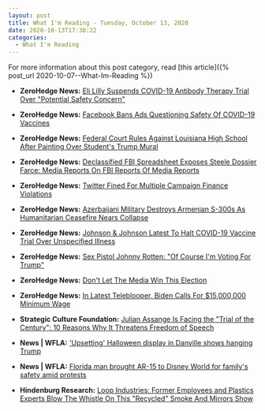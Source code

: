 ```yaml
---
layout: post
title: What I'm Reading - Tuesday, October 13, 2020
date: 2020-10-13T17:38:22
categories:
  - What I'm Reading
---
```


For more information about this post category, read [this article]({% post_url 2020-10-07--What-Im-Reading %})

* **ZeroHedge News:** [Eli Lilly Suspends COVID-19 Antibody Therapy Trial Over "Potential Safety Concern"](https://www.zerohedge.com/markets/eli-lilly-suspends-covid-19-antibody-therapy-trial-over-potential-safety-concern)

* **ZeroHedge News:** [Facebook Bans Ads Questioning Safety Of COVID-19 Vaccines](https://www.zerohedge.com/political/facebook-bans-ads-questioning-safety-covid-19-vaccines)

* **ZeroHedge News:** [Federal Court Rules Against Louisiana High School After Painting Over Student's Trump Mural](https://www.zerohedge.com/political/federal-court-rules-against-louisiana-high-school-after-painting-over-students-trump)

* **ZeroHedge News:** [Declassified FBI Spreadsheet Exposes Steele Dossier Farce: Media Reports On FBI Reports Of Media Reports](https://www.zerohedge.com/political/declassified-fbi-spreadsheet-exposes-steele-dossier-farce-media-reports-fbi-reports-media)

* **ZeroHedge News:** [Twitter Fined For Multiple Campaign Finance Violations](https://www.zerohedge.com/political/twitter-fined-multiple-campaign-finance-violations-washington-state)

* **ZeroHedge News:** [Azerbaijani Military Destroys Armenian S-300s As Humanitarian Ceasefire Nears Collapse](https://www.zerohedge.com/geopolitical/azerbaijani-military-destroys-armenian-s-300s-humanitarian-ceasefire-nears-its)

* **ZeroHedge News:** [Johnson & Johnson Latest To Halt COVID-19 Vaccine Trial Over Unspecified Illness](https://www.zerohedge.com/geopolitical/johnson-johnson-latest-halt-covid-19-vaccine-trial-over-unspecified-illness)

* **ZeroHedge News:** [Sex Pistol Johnny Rotten: "Of Course I'm Voting For Trump"](https://www.zerohedge.com/political/sex-pistol-johnny-rotten-course-im-voting-trump)

* **ZeroHedge News:** [Don't Let The Media Win This Election](https://www.zerohedge.com/political/dont-let-media-win-election)

* **ZeroHedge News:** [In Latest Teleblooper, Biden Calls For $15,000,000 Minimum Wage](https://www.zerohedge.com/political/latest-teleblooper-biden-calls-15000000-minimum-wage)

* **Strategic Culture Foundation:** [Julian Assange Is Facing the "Trial of the Century": 10 Reasons Why It Threatens Freedom of Speech](https://www.strategic-culture.org/news/2020/10/13/assange-facing-trial-of-century-10-reasons-why-threatens-freedom-speech/)

* **News | WFLA:** ['Upsetting' Halloween display in Danville shows hanging Trump](https://www.wfla.com/news/national/upsetting-halloween-display-in-danville-shows-hanging-trump/)

* **News | WFLA:** [Florida man brought AR-15 to Disney World for family's safety amid protests](https://www.wfla.com/news/florida/florida-man-brought-ar-15-to-disney-world-for-familys-safety-amid-protests/)

* **Hindenburg Research:** [Loop Industries: Former Employees and Plastics Experts Blow The Whistle On This "Recycled" Smoke And Mirrors Show](https://hindenburgresearch.com/loop/)

